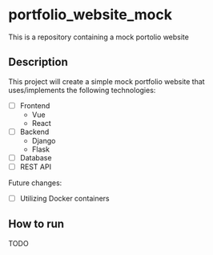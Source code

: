 # portfolio_website_mock
This is a repository containing a mock portolio website

## Description
This project will create a simple mock portfolio website that uses/implements the following technologies:
- [ ] Frontend
  - Vue 
  - React
- [ ] Backend  
  - Django
  - Flask
- [ ] Database
- [ ] REST API

Future changes:
- [ ] Utilizing Docker containers

## How to run
TODO
